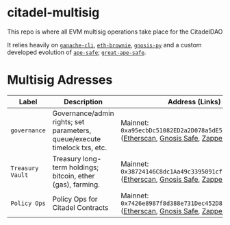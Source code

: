 # citadel-multisig

This repo is where all EVM multisig operations take place for the CitadelDAO

It relies heavily on [`ganache-cli`](https://docs.nethereum.com/en/latest/ethereum-and-clients/ganache-cli/), [`eth-brownie`](https://github.com/eth-brownie/brownie), [`gnosis-py`](https://github.com/gnosis/gnosis-py) and a custom developed evolution of [`ape-safe`](https://github.com/banteg/ape-safe); [`great-ape-safe`](https://github.com/gosuto-ai/great-ape-safe).


# Multisig Adresses

| Label | Description | Address (Links) |
|-|-|-|
|`governance`| Governance/admin rights; set parameters, queue/execute timelock txs, etc.|Mainnet: `0xa95ecbDc51082ED2a2D078a5dE5275777dD73347` ([Etherscan](https://etherscan.io/address/0xa95ecbDc51082ED2a2D078a5dE5275777dD73347), [Gnosis Safe](https://gnosis-safe.io/app/eth:0xa95ecbDc51082ED2a2D078a5dE5275777dD73347/), [Zapper](https://zapper.fi/account/0xa95ecbDc51082ED2a2D078a5dE5275777dD73347))|
|`Treasury Vault`|Treasury long-term holdings; bitcoin, ether (gas), farming.|Mainnet: `0x38724146C8dc1Aa49c3395091cf86B789c37F52c` ([Etherscan](https://etherscan.io/address/0x38724146C8dc1Aa49c3395091cf86B789c37F52c), [Gnosis Safe](https://gnosis-safe.io/app/eth:0x38724146C8dc1Aa49c3395091cf86B789c37F52c/), [Zapper](https://zapper.fi/account/0x38724146C8dc1Aa49c3395091cf86B789c37F52c))|
|`Policy Ops`| Policy Ops for Citadel Contracts|Mainnet: `0x7426e8987f8d388e731Dec452D8B0a1710d8E416` ([Etherscan](https://etherscan.io/address/0x7426e8987f8d388e731Dec452D8B0a1710d8E416), [Gnosis Safe](https://gnosis-safe.io/app/eth:0x7426e8987f8d388e731Dec452D8B0a1710d8E416/), [Zapper](https://zapper.fi/account/0x7426e8987f8d388e731Dec452D8B0a1710d8E416))|
